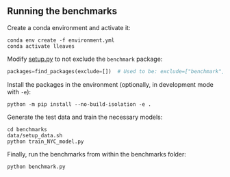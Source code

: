 ## Running the benchmarks

Create a conda environment and activate it:
```commandline
conda env create -f environment.yml
conda activate lleaves
```

Modify [setup.py](../setup.py) to not exclude the `benchmark` package:
```python
packages=find_packages(exclude=[])  # Used to be: exclude=["benchmark"]
```

Install the packages in the environment (optionally, in development mode with `-e`):
```commandline
python -m pip install --no-build-isolation -e .
```

Generate the test data and train the necessary models:
```commandline
cd benchmarks
data/setup_data.sh
python train_NYC_model.py
```

Finally, run the benchmarks from within the benchmarks folder:
```commandline
python benchmark.py
```
